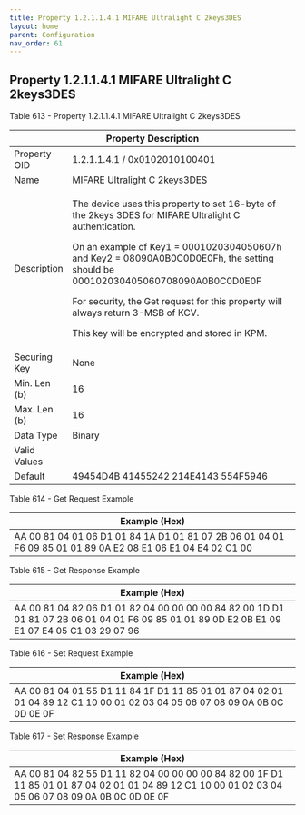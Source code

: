 ```yaml
---
title: Property 1.2.1.1.4.1 MIFARE Ultralight C 2keys3DES
layout: home
parent: Configuration
nav_order: 61
---
```


## Property 1.2.1.1.4.1 MIFARE Ultralight C 2keys3DES

Table 613 - Property 1.2.1.1.4.1 MIFARE Ultralight C 2keys3DES

<table>
<colgroup>
<col style="width: 14%" />
<col style="width: 85%" />
</colgroup>
<thead>
<tr>
<th colspan="2">Property Description</th>
</tr>
</thead>
<tbody>
<tr>
<td>Property OID</td>
<td>1.2.1.1.4.1 / 0x0102010100401</td>
</tr>
<tr>
<td>Name</td>
<td>MIFARE Ultralight C 2keys3DES</td>
</tr>
<tr>
<td>Description</td>
<td><p>The device uses this property to set 16-byte of the 2keys 3DES
for MIFARE Ultralight C authentication.</p>
<p>On an example of Key1 = 0001020304050607h and Key2 =
08090A0B0C0D0E0Fh, the setting should be
000102030405060708090A0B0C0D0E0F</p>
<p>For security, the Get request for this property will always return
3-MSB of KCV.</p>
<p>This key will be encrypted and stored in KPM.</p></td>
</tr>
<tr>
<td>Securing Key</td>
<td>None</td>
</tr>
<tr>
<td>Min. Len (b)</td>
<td>16</td>
</tr>
<tr>
<td>Max. Len (b)</td>
<td>16</td>
</tr>
<tr>
<td>Data Type</td>
<td>Binary</td>
</tr>
<tr>
<td>Valid Values</td>
<td></td>
</tr>
<tr>
<td>Default</td>
<td>49454D4B 41455242 214E4143 554F5946</td>
</tr>
</tbody>
</table>

Table 614 - Get Request Example

| Example (Hex) |
|----|
| AA 00 81 04 01 06 D1 01 84 1A D1 01 81 07 2B 06 01 04 01 F6 09 85 01 01 89 0A E2 08 E1 06 E1 04 E4 02 C1 00 |

Table 615 - Get Response Example

| Example (Hex) |
|----|
| AA 00 81 04 82 06 D1 01 82 04 00 00 00 00 84 82 00 1D D1 01 81 07 2B 06 01 04 01 F6 09 85 01 01 89 0D E2 0B E1 09 E1 07 E4 05 C1 03 29 07 96 |

Table 616 - Set Request Example

| Example (Hex) |
|----|
| AA 00 81 04 01 55 D1 11 84 1F D1 11 85 01 01 87 04 02 01 01 04 89 12 C1 10 00 01 02 03 04 05 06 07 08 09 0A 0B 0C 0D 0E 0F |

Table 617 - Set Response Example

| Example (Hex) |
|----|
| AA 00 81 04 82 55 D1 11 82 04 00 00 00 00 84 82 00 1F D1 11 85 01 01 87 04 02 01 01 04 89 12 C1 10 00 01 02 03 04 05 06 07 08 09 0A 0B 0C 0D 0E 0F |

##
